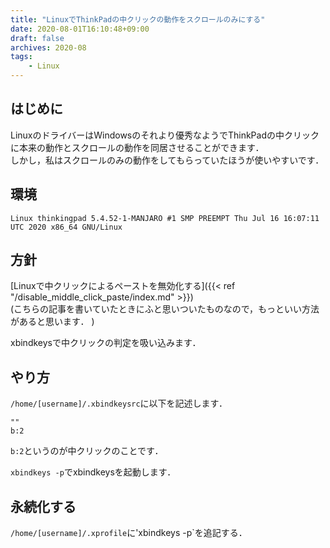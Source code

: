 ```yaml
---
title: "LinuxでThinkPadの中クリックの動作をスクロールのみにする"
date: 2020-08-01T16:10:48+09:00
draft: false
archives: 2020-08
tags:
    - Linux
---
```

## はじめに
LinuxのドライバーはWindowsのそれより優秀なようでThinkPadの中クリックに本来の動作とスクロールの動作を同居させることができます．  
しかし，私はスクロールのみの動作をしてもらっていたほうが使いやすいです． 

## 環境 
```
Linux thinkingpad 5.4.52-1-MANJARO #1 SMP PREEMPT Thu Jul 16 16:07:11 UTC 2020 x86_64 GNU/Linux
```

## 方針
[Linuxで中クリックによるペーストを無効化する]({{< ref "/disable_middle_click_paste/index.md" >}})  
(こちらの記事を書いていたときにふと思いついたものなので，もっといい方法があると思います．  )  

xbindkeysで中クリックの判定を吸い込みます．  

## やり方
`/home/[username]/.xbindkeysrc`に以下を記述します．  
```
""
b:2
```
`b:2`というのが中クリックのことです．  

`xbindkeys -p`でxbindkeysを起動します．  


## 永続化する
`/home/[username]/.xprofile`に'xbindkeys -p`を追記する．
